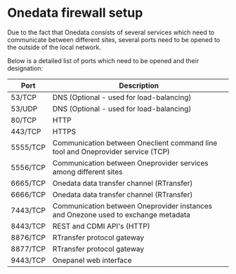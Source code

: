 # Onedata firewall setup

Due to the fact that Onedata consists of several services which need to communicate between different sites, several ports need to be opened to the outside of the local network.

Below is a detailed list of ports which need to be opened and their designation:

| Port      |  Description |
|-----------|--------------|
| 53/TCP    |  DNS (Optional - used for load-balancing)   |
| 53/UDP    |  DNS (Optional - used for load-balancing)   |
| 80/TCP    | HTTP    |
| 443/TCP   | HTTPS   |
| 5555/TCP  | Communication between Oneclient command line tool and Oneprovider service (TCP) |
| 5556/TCP  | Communication between Oneprovider services among different sites |
| 6665/TCP  | Onedata data transfer channel (RTransfer) |
| 6666/TCP  | Onedata data transfer channel (RTransfer) |
| 7443/TCP  | Communication between Oneprovider instances and Onezone used to exchange metadata  |
| 8443/TCP  | REST and CDMI API's  (HTTP) |
| 8876/TCP  | RTransfer protocol gateway |
| 8877/TCP  | RTransfer protocol gateway |
| 9443/TCP  | Onepanel web interface |

<!--
Onezone service provides 2 REST operations for testing whether all the ports in a given deployment are properly opened, and can be used as follows.

First query returns the actual IP of the host from which query was initiated, can be used to check if any NAT translation takes place between the host and Onezone service:
```bash
curl -X GET -H "X-Auth-Token: $ACCESS_TOKEN" \
https://$ONEZONE_HOST:8443/api/v3/onezone/test/check_my_ip
```

The second test checks whether all ports of all Oneprovider instances registered in the Onezone are are properly opened:
```bash
curl -X GET -H "X-Auth-Token: $ACCESS_TOKEN" \
https://$ONEZONE_HOST:8443/api/v3/onezone/test/check_my_ports
```
which should return the list of Oneprovider hosts and ports combinations with their status, e.g.:
```
[
    {'oneprovider1.example.com:80', 'ok'},
    {'oneprovider1.example.com:443', 'ok'},
    {'oneprovider1.example.com:53', 'error'},
    {'oneprovider2.example.com:80', 'ok'},
    {'oneprovider2.example.com:443', 'error'},
    {'oneprovider2.example.com:53', 'error'}
]
```

These operations require the user to have `list_providers` privilege.
-->
